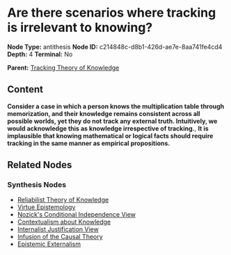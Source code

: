 # Are there scenarios where tracking is irrelevant to knowing?

**Node Type:** antithesis
**Node ID:** c214848c-d8b1-426d-ae7e-8aa741fe4cd4
**Depth:** 4
**Terminal:** No

**Parent:** [Tracking Theory of Knowledge](tracking-theory-of-knowledge-synthesis-c1828046-8761-428b-a766-41b724a26584.md)

## Content

**Consider a case in which a person knows the multiplication table through memorization, and their knowledge remains consistent across all possible worlds, yet they do not track any external truth. Intuitively, we would acknowledge this as knowledge irrespective of tracking.**, **It is implausible that knowing mathematical or logical facts should require tracking in the same manner as empirical propositions.**

## Related Nodes

### Synthesis Nodes

- [Reliabilist Theory of Knowledge](reliabilist-theory-of-knowledge-synthesis-8ab308c0-2ef7-4314-b748-36bafb6fe7b4.md)
- [Virtue Epistemology](virtue-epistemology-synthesis-ba552334-b622-4f70-8e59-0ffad0ca1881.md)
- [Nozick's Conditional Independence View](nozicks-conditional-independence-view-synthesis-4d61af35-8c0c-42f0-af89-dcc04a4fbffd.md)
- [Contextualism about Knowledge](contextualism-about-knowledge-synthesis-7e8ae01b-fae9-49ae-ab39-72efd82f9123.md)
- [Internalist Justification View](internalist-justification-view-synthesis-813445d9-ba3d-42c7-8076-71525af04a5e.md)
- [Infusion of the Causal Theory](infusion-of-the-causal-theory-synthesis-2b68f898-89c1-456b-99b4-bc58da7d8851.md)
- [Epistemic Externalism](epistemic-externalism-synthesis-0b40c06f-57f1-4803-92a3-0a3c21e095c1.md)
